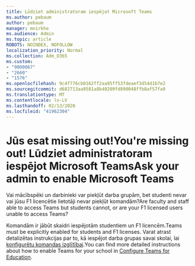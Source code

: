 ```yaml
---
title: Lūdziet administratoram iespējot Microsoft Teams
ms.author: pebaum
author: pebaum
manager: mnirkhe
ms.audience: Admin
ms.topic: article
ROBOTS: NOINDEX, NOFOLLOW
localization_priority: Normal
ms.collection: Adm_O365
ms.custom:
- "9000067"
- "2660"
- "1576"
ms.openlocfilehash: 9c4f776cb0162ff2aa95ff53fdeaef3d54d1b7e2
ms.sourcegitcommit: d682713aa9581a8b40209fd890048ffb8af57fa9
ms.translationtype: MT
ms.contentlocale: lv-LV
ms.lasthandoff: 02/13/2020
ms.locfileid: "41962304"
---
```

# <a name="youre-missing-out-ask-your-admin-to-enable-microsoft-teams"></a><span data-ttu-id="08609-102">Jūs esat missing out!</span><span class="sxs-lookup"><span data-stu-id="08609-102">You're missing out!</span></span> <span data-ttu-id="08609-103">Lūdziet administratoram iespējot Microsoft Teams</span><span class="sxs-lookup"><span data-stu-id="08609-103">Ask your admin to enable Microsoft Teams</span></span>

<span data-ttu-id="08609-104">Vai mācībspēki un darbinieki var piekļūt darba grupām, bet studenti nevar vai jūsu F1 licencētie lietotāji nevar piekļūt komandām?</span><span class="sxs-lookup"><span data-stu-id="08609-104">Are faculty and staff able to access Teams but students cannot, or are your F1 licensed users unable to access Teams?</span></span>

<span data-ttu-id="08609-105">Komandām ir jābūt skaidri iespējotām studentiem un F1 licencēm.</span><span class="sxs-lookup"><span data-stu-id="08609-105">Teams must be explicitly enabled for students and F1 licenses.</span></span> <span data-ttu-id="08609-106">Varat atrast detalizētas instrukcijas par to, kā iespējot darba grupas savai skolai, lai [konfigurētu komandas izglītībai](https://docs.microsoft.com/microsoft-365/education/deploy/set-up-teams-for-education).</span><span class="sxs-lookup"><span data-stu-id="08609-106">You can find more detailed instructions about how to enable Teams for your school in [Configure Teams for Education](https://docs.microsoft.com/microsoft-365/education/deploy/set-up-teams-for-education).</span></span> 